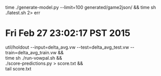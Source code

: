 time ./generate-model.py --limit=100 generated/game2json/ && time sh ./latest.sh 2> err


# Fri Feb 27 23:02:17 PST 2015
util/holdout --input=delta_avg.vw  --test=delta_avg_test.vw  --train=delta_avg_train.vw  && \
        time sh ./run-vowpal.sh &&  \
        ./score-predictions.py > score.txt && \
         tail score.txt